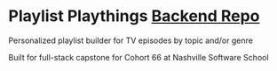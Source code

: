 # Playlist Playthings [Backend Repo](https://github.com/dontcallmeplath/playlist-project-api)

Personalized playlist builder for TV episodes by topic and/or genre

Built for full-stack capstone for Cohort 66 at Nashville Software School


